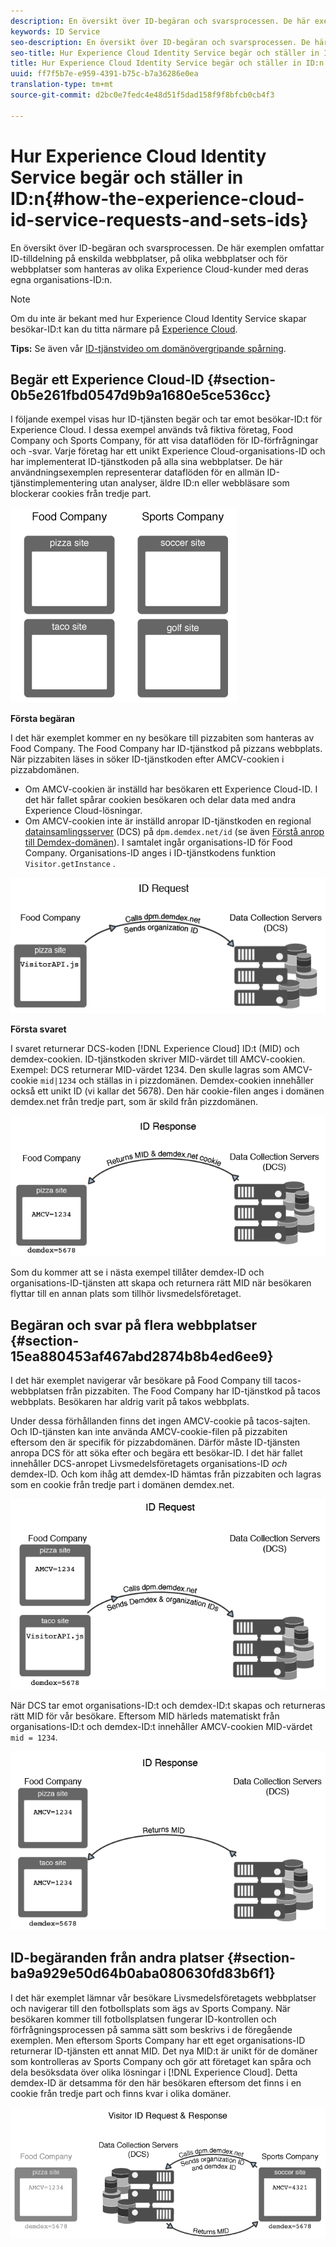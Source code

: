 ```yaml
---
description: En översikt över ID-begäran och svarsprocessen. De här exemplen omfattar ID-tilldelning på enskilda webbplatser, på olika webbplatser och för webbplatser som hanteras av olika Experience Cloud-kunder med deras egna organisations-ID:n.
keywords: ID Service
seo-description: En översikt över ID-begäran och svarsprocessen. De här exemplen omfattar ID-tilldelning på enskilda webbplatser, på olika webbplatser och för webbplatser som hanteras av olika Experience Cloud-kunder med deras egna organisations-ID:n.
seo-title: Hur Experience Cloud Identity Service begär och ställer in ID:n
title: Hur Experience Cloud Identity Service begär och ställer in ID:n
uuid: ff7f5b7e-e959-4391-b75c-b7a36286e0ea
translation-type: tm+mt
source-git-commit: d2bc0e7fedc4e48d51f5dad158f9f8bfcb0cb4f3

---
```



# Hur Experience Cloud Identity Service begär och ställer in ID:n{#how-the-experience-cloud-id-service-requests-and-sets-ids}

En översikt över ID-begäran och svarsprocessen. De här exemplen omfattar ID-tilldelning på enskilda webbplatser, på olika webbplatser och för webbplatser som hanteras av olika Experience Cloud-kunder med deras egna organisations-ID:n.

>[!NOTE]
>
>Om du inte är bekant med hur Experience Cloud Identity Service skapar besökar-ID:t kan du titta närmare på [Experience Cloud](../introduction/cookies.md).

**Tips:** Se även vår [ID-tjänstvideo om domänövergripande spårning](https://helpx.adobe.com/marketing-cloud-core/kb/MCID/CrossDomain.html).

## Begär ett Experience Cloud-ID {#section-0b5e261fbd0547d9b9a1680e5ce536cc}

I följande exempel visas hur ID-tjänsten begär och tar emot besökar-ID:t för Experience Cloud. I dessa exempel används två fiktiva företag, Food Company och Sports Company, för att visa dataflöden för ID-förfrågningar och -svar. Varje företag har ett unikt Experience Cloud-organisations-ID och har implementerat ID-tjänstkoden på alla sina webbplatser. De här användningsexemplen representerar dataflöden för en allmän ID-tjänstimplementering utan analyser, äldre ID:n eller webbläsare som blockerar cookies från tredje part.

![](assets/sample_sites.png)

**Första begäran**

I det här exemplet kommer en ny besökare till pizzabiten som hanteras av Food Company. The Food Company har ID-tjänstkod på pizzans webbplats. När pizzabiten läses in söker ID-tjänstkoden efter AMCV-cookien i pizzabdomänen.

* Om AMCV-cookien är inställd har besökaren ett Experience Cloud-ID. I det här fallet spårar cookien besökaren och delar data med andra Experience Cloud-lösningar.
* Om AMCV-cookien inte är inställd anropar ID-tjänstkoden en regional [datainsamlingsserver](https://docs.adobe.com/content/help/en/analytics/technotes/rdc/regional-data-collection.html) (DCS) på `dpm.demdex.net/id` (se även [Förstå anrop till Demdex-domänen](https://docs.adobe.com/content/help/en/audience-manager/user-guide/reference/demdex-calls.html)). I samtalet ingår organisations-ID för Food Company. Organisations-ID anges i ID-tjänstkodens funktion `Visitor.getInstance` .

![](assets/request1.png)

**Första svaret**

I svaret returnerar DCS-koden [!DNL Experience Cloud] ID:t (MID) och demdex-cookien. ID-tjänstkoden skriver MID-värdet till AMCV-cookien. Exempel: DCS returnerar MID-värdet 1234. Den skulle lagras som AMCV-cookie `mid|1234` och ställas in i pizzdomänen. Demdex-cookien innehåller också ett unikt ID (vi kallar det 5678). Den här cookie-filen anges i domänen demdex.net från tredje part, som är skild från pizzdomänen.

![](assets/response1.png)

Som du kommer att se i nästa exempel tillåter demdex-ID och organisations-ID-tjänsten att skapa och returnera rätt MID när besökaren flyttar till en annan plats som tillhör livsmedelsföretaget.

## Begäran och svar på flera webbplatser {#section-15ea880453af467abd2874b8b4ed6ee9}

I det här exemplet navigerar vår besökare på Food Company till tacos-webbplatsen från pizzabiten. The Food Company har ID-tjänstkod på tacos webbplats. Besökaren har aldrig varit på takos webbplats.

Under dessa förhållanden finns det ingen AMCV-cookie på tacos-sajten. Och ID-tjänsten kan inte använda AMCV-cookie-filen på pizzabiten eftersom den är specifik för pizzabdomänen. Därför måste ID-tjänsten anropa DCS för att söka efter och begära ett besökar-ID. I det här fallet innehåller DCS-anropet Livsmedelsföretagets organisations-ID *och* demdex-ID. Och kom ihåg att demdex-ID hämtas från pizzabiten och lagras som en cookie från tredje part i domänen demdex.net.

![](assets/request2.png)

När DCS tar emot organisations-ID:t och demdex-ID:t skapas och returneras rätt MID för vår besökare. Eftersom MID härleds matematiskt från organisations-ID:t och demdex-ID:t innehåller AMCV-cookien MID-värdet `mid = 1234`.

![](assets/response2.png)

## ID-begäranden från andra platser {#section-ba9a929e50d64b0aba080630fd83b6f1}

I det här exemplet lämnar vår besökare Livsmedelsföretagets webbplatser och navigerar till den fotbollsplats som ägs av Sports Company. När besökaren kommer till fotbollsplatsen fungerar ID-kontrollen och förfrågningsprocessen på samma sätt som beskrivs i de föregående exemplen. Men eftersom Sports Company har ett eget organisations-ID returnerar ID-tjänsten ett annat MID. Det nya MID:t är unikt för de domäner som kontrolleras av Sports Company och gör att företaget kan spåra och dela besöksdata över olika lösningar i [!DNL Experience Cloud]. Detta demdex-ID är detsamma för den här besökaren eftersom det finns i en cookie från tredje part och finns kvar i olika domäner.

![](assets/req_resp.png)

